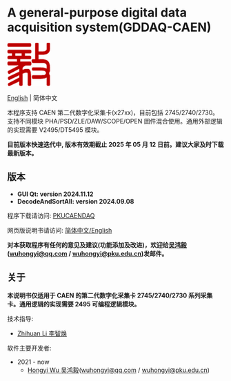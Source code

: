 <!-- README.md --- 
;; 
;; Description: 
;; Author: Hongyi Wu(吴鸿毅)
;; Email: wuhongyi@qq.com 
;; Created: 五 12月 17 20:14:52 2021 (+0800)
;; Last-Updated: 二 11月 12 00:28:35 2024 (+0800)
;;           By: Hongyi Wu(吴鸿毅)
;;     Update #: 27
;; URL: http://wuhongyi.cn -->

# A general-purpose digital data acquisition system(GDDAQ-CAEN)

![Yi logo](Yilogo100.png)

[English](https://github.com/wuhongyi/PKUCAENDAQ/blob/main/README.md) | 简体中文

本程序支持 CAEN 第二代数字化采集卡(x27xx)，目前包括 2745/2740/2730。支持不同模块 PHA/PSD/ZLE/DAW/SCOPE/OPEN 固件混合使用。通用外部逻辑的实现需要 V2495/DT5495 模块。 

**目前版本快速迭代中, 版本有效期截止 2025 年 05 月 12 日前。建议大家及时下载最新版本。**

## 版本

- **GUI Qt: version 2024.11.12**
- **DecodeAndSortAll: version 2024.09.08**


程序下载请访问:  [PKUCAENDAQ](https://github.com/wuhongyi/PKUCAENDAQ)

网页版说明书请访问:  [简体中文/English](http://wuhongyi.cn/PKUCAENDAQ/)


**对本获取程序有任何的意见及建议(功能添加及改进)，欢迎给[吴鸿毅](https://github.com/wuhongyi)(wuhongyi@qq.com / wuhongyi@pku.edu.cn)发邮件。**

## 关于

**本说明书仅适用于 CAEN 的第二代数字化采集卡 2745/2740/2730 系列采集卡。通用逻辑的实现需要 2495 可编程逻辑模块。**


技术指导:
- [Zhihuan Li 李智焕](https://github.com/zhihuanli)


软件主要开发者:
- 2021 - now
	- [Hongyi Wu 吴鸿毅](https://github.com/wuhongyi)(wuhongyi@qq.com / wuhongyi@pku.edu.cn) 




<!--
echo "# PKUCAENDAQ" >> README.md
git init
git add README.md
git commit -m "first commit"
git branch -M main
git remote add origin git@github.com:wuhongyi/PKUCAENDAQ.git
git push -u origin main
 -->
 
<!-- README.md ends here -->
